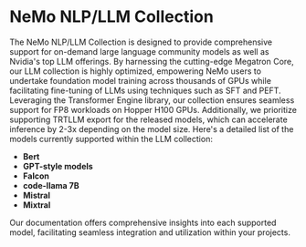 NeMo NLP/LLM Collection
========================

The NeMo NLP/LLM Collection is designed to provide comprehensive support for on-demand large language community models as well as Nvidia's top LLM offerings. By harnessing the cutting-edge Megatron Core, our LLM collection is highly optimized, empowering NeMo users to undertake foundation model training across thousands of GPUs while facilitating fine-tuning of LLMs using techniques such as SFT and PEFT. Leveraging the Transformer Engine library, our collection ensures seamless support for FP8 workloads on Hopper H100 GPUs. Additionally, we prioritize supporting TRTLLM export for the released models, which can accelerate inference by 2-3x depending on the model size. Here's a detailed list of the models currently supported within the LLM collection:

- **Bert**
- **GPT-style models**
- **Falcon**
- **code-llama 7B**
- **Mistral**
- **Mixtral**

Our documentation offers comprehensive insights into each supported model, facilitating seamless integration and utilization within your projects.
